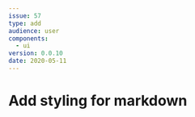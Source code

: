 ```yaml
---
issue: 57
type: add
audience: user
components:
  - ui
version: 0.0.10
date: 2020-05-11
---
```


# Add styling for markdown
